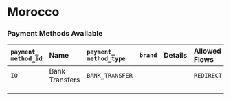 # Morocco

### Payment Methods Available



| `payment_ method_id` | **Name** | `payment_` `method_type` | `brand` | **Details** | Allowed Flows | **Logos** |
| :--- | :--- | :--- | :--- | :--- | :--- | :--- |
| `IO` | Bank Transfers | `BANK_TRANSFER` |  |  | `REDIRECT` | ​https://pay.dlocal.com/views/2.0/images/payments/VS.png |
|  |  |  |  |  |  |  |
|  |  |  |  |  |  |  |
|  |  |  |  |  |  |  |



